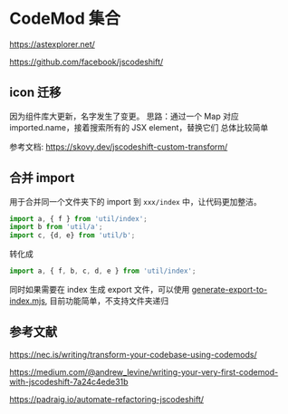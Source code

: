 # CodeMod 集合

https://astexplorer.net/

https://github.com/facebook/jscodeshift/

## icon 迁移

因为组件库大更新，名字发生了变更。
思路：通过一个 Map 对应 imported.name，接着搜索所有的 JSX element，替换它们
总体比较简单

参考文档: https://skovy.dev/jscodeshift-custom-transform/


## 合并 import

用于合并同一个文件夹下的 import 到 `xxx/index` 中，让代码更加整洁。

```js
import a, { f } from 'util/index';
import b from 'util/a';
import c, {d, e} from 'util/b';
```
转化成

```js
import a, { f, b, c, d, e } from 'util/index';
```

同时如果需要在 index 生成 export 文件，可以使用 [generate-export-to-index.mjs](./generate-export-to-index.mjs), 目前功能简单，不支持文件夹递归


## 参考文献

https://nec.is/writing/transform-your-codebase-using-codemods/

https://medium.com/@andrew_levine/writing-your-very-first-codemod-with-jscodeshift-7a24c4ede31b

https://padraig.io/automate-refactoring-jscodeshift/
